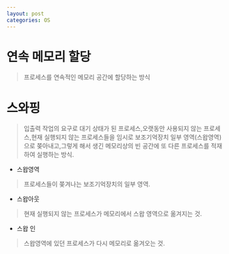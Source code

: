 ```yaml
---
layout: post
categories: OS
---
```

# 연속 메모리 할당
>프로세스를 연속적인 메모리 공간에 할당하는 방식

# 스와핑
>입출력 작업의 요구로 대기 상태가 된 프로세스,오랫동안 사용되지 않는 프로세스,현재 실행되지 않는 프로세스들을 임시로 보조기억장치 일부 영역(스왑영역)으로 쫒아내고,그렇게 해서 생긴 메모리상의 빈 공간에 또 다른 프로세스를 적재하여 실행하는 방식.

- 스왑영역
> 프로세스들이 쫒겨나는 보조기억장치의 일부 영역.
- 스왑아웃
>현재 실행되지 않는 프로세스가 메모리에서 스왑 영역으로 옮겨지는 것.
- 스왑 인
> 스왑영역에 있던 프로세스가 다시  메모리로 옮겨오는 것.
